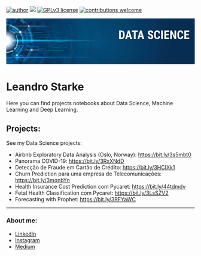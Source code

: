 [![author](https://img.shields.io/badge/author-lstarke-red.svg)](https://www.linkedin.com/in/leandrostarke/) [![](https://img.shields.io/badge/python-3.7+-blue.svg)](https://www.python.org/downloads/release/python-365/) [![GPLv3 license](https://img.shields.io/badge/License-GPLv3-blue.svg)](http://perso.crans.org/besson/LICENSE.html) [![contributions welcome](https://img.shields.io/badge/contributions-welcome-brightgreen.svg?style=flat)](https://github.com/carlosfab/data_science/issues)

<p align="center">
  <img src="banner.png" >
</p>

# Leandro Starke

Here you can find projects notebooks about Data Science, Machine Learning and Deep Learning.

## Projects:
See my Data Science projects:

* Airbnb Exploratory Data Analysis (Oslo, Norway): https://bit.ly/3s5mbt0
* Panorama COVID-19: https://bit.ly/3RxXNdD
* Detecção de Fraude em Cartão de Crédito: https://bit.ly/3HCIXk1
* Churn Prediction para uma empresa de Telecomunicações: https://bit.ly/3mqnbYn
* Health Insurance Cost Prediction com Pycaret: https://bit.ly/44tdmdv
* Fetal Health Classification com Pycaret: https://bit.ly/3LsSZV2
* Forecasting with Prophet: https://bit.ly/3RFYaWC

---
### About me:

* [LinkedIn](https://www.linkedin.com/in/leandrostarke/)
* [Instagram](https://www.instagram.com/leandrostarke/)
* [Medium](https://medium.com/@leandro.starke)

